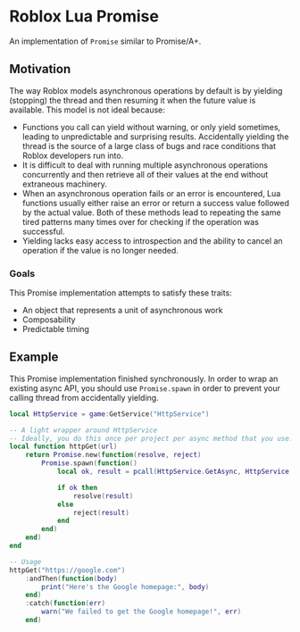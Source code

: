 # Roblox Lua Promise
An implementation of `Promise` similar to Promise/A+.

## Motivation

The way Roblox models asynchronous operations by default is by yielding (stopping) the thread and then resuming it when the future value is available. This model is not ideal because:

- Functions you call can yield without warning, or only yield sometimes, leading to unpredictable and surprising results. Accidentally yielding the thread is the source of a large class of bugs and race conditions that Roblox developers run into.
- It is difficult to deal with running multiple asynchronous operations concurrently and then retrieve all of their values at the end without extraneous machinery.
- When an asynchronous operation fails or an error is encountered, Lua functions usually either raise an error or return a success value followed by the actual value. Both of these methods lead to repeating the same tired patterns many times over for checking if the operation was successful.
- Yielding lacks easy access to introspection and the ability to cancel an operation if the value is no longer needed.

### Goals

This Promise implementation attempts to satisfy these traits:

* An object that represents a unit of asynchronous work
* Composability
* Predictable timing

## Example
This Promise implementation finished synchronously. In order to wrap an existing async API, you should use `Promise.spawn` in order to prevent your calling thread from accidentally yielding.

```lua
local HttpService = game:GetService("HttpService")

-- A light wrapper around HttpService
-- Ideally, you do this once per project per async method that you use.
local function httpGet(url)
	return Promise.new(function(resolve, reject)
		Promise.spawn(function()
			local ok, result = pcall(HttpService.GetAsync, HttpService, url)

			if ok then
				resolve(result)
			else
				reject(result)
			end
		end)
	end)
end

-- Usage
httpGet("https://google.com")
	:andThen(function(body)
		print("Here's the Google homepage:", body)
	end)
	:catch(function(err)
		warn("We failed to get the Google homepage!", err)
	end)
```
